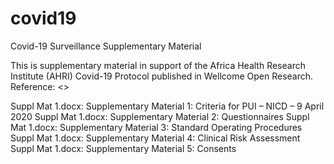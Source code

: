 # covid19
Covid-19 Surveillance Supplementary Material

This is supplementary material in support of the Africa Health Research Institute (AHRI) Covid-19 Protocol published in Wellcome Open Research.
Reference: <<to be provided>>

Suppl Mat 1.docx: Supplementary Material 1: Criteria for PUI – NICD – 9 April 2020
Suppl Mat 1.docx: Supplementary Material 2: Questionnaires
Suppl Mat 1.docx: Supplementary Material 3: Standard Operating Procedures
Suppl Mat 1.docx: Supplementary Material 4: Clinical Risk Assessment
Suppl Mat 1.docx: Supplementary Material 5: Consents
